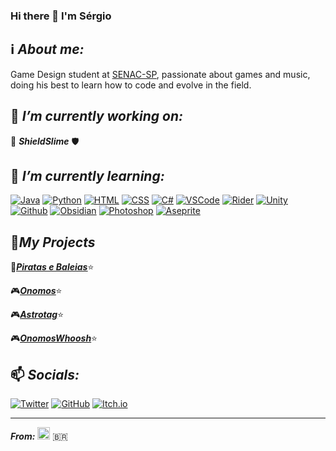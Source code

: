 ### Hi there 👋 I'm Sérgio

## ℹ️ ***About me:*** 

Game Design student at [SENAC-SP](https://www.sp.senac.br), passionate about games and music, doing his best to learn how to code and evolve in the field.

## 🔭 ***I’m currently working on:***

🧪 ***ShieldSlime*** 🛡️

## 🌱 ***I’m currently learning:***

[![Java](https://img.shields.io/badge/Code-Java-brightgreen?style=flat-square&logo=java)](https://www.w3schools.com/java/)
[![Python](https://img.shields.io/badge/Code-Python-blue?style=flat-square&logo=python)](https://www.w3schools.com/python/)
[![HTML](https://img.shields.io/badge/Code-HTML-orange?style=flat-square&logo=HTML5)](https://www.w3schools.com/html/)
[![CSS](https://img.shields.io/badge/Code-CSS-white?style=flat-square&logo=CSS3)](https://www.w3schools.com/css/)
[![C#](https://img.shields.io/badge/Code-C%23-white?style=flat-square&logo=csharp)](https://www.w3schools.com/cs/index.php)
[![VSCode](https://img.shields.io/badge/Editor-VSCode-blue?style=flat-square&logo=visualstudiocode)](https://code.visualstudio.com/)
[![Rider](https://img.shields.io/badge/Editor-Rider-red?style=flat-square&logo=rider)](https://www.jetbrains.com/rider/)
[![Unity](https://img.shields.io/badge/Tool-Unity-lightgrey?style=flat-square&logo=unity)](https://unity.com/)
[![Github](https://img.shields.io/badge/Tool-Github-white?style=flat-square&logo=github)](https://github.com/)
[![Obsidian](https://img.shields.io/badge/Tool-Obsidian-purple?style=flat-square&logo=obsidian)](https://obsidian.md/)
[![Photoshop](https://img.shields.io/badge/Tool-Photoshop-blue?style=flat-square&logo=adobephotoshop)](https://www.adobe.com/products/photoshop/landpa.html?sdid=KQPOM&mv=search&ef_id=CjwKCAjwur-SBhB6EiwA5sKtjns6yTkQ2IsXvIaE4tmIdaU6Cg-yNFulspYWcj8Ax4vcdctKsiDuERoC0tYQAvD_BwE:G:s&s_kwcid=AL!3085!3!534509111518!e!!g!!photoshop!188192502!10077842982&gclid=CjwKCAjwur-SBhB6EiwA5sKtjns6yTkQ2IsXvIaE4tmIdaU6Cg-yNFulspYWcj8Ax4vcdctKsiDuERoC0tYQAvD_BwE)
[![Aseprite](https://img.shields.io/badge/Tool-Aseprite-lightblue?style=flat-square&logo=aseprite)](https://www.aseprite.org/)

## 💼***My Projects***

🎲<ins>***[Piratas e Baleias](https://drive.google.com/file/d/1jTakohOBBKUVdLnVsVIqtoYZAoTla8mW/view?usp=sharing)***</ins>⭐

🎮<ins>***[Onomos](https://github.com/Smurillopng/Onomos)***</ins>⭐

🎮<ins>***[Astrotag](https://github.com/Smurillopng/ProjetoKsi)***</ins>⭐

🎮<ins>***[OnomosWhoosh](https://github.com/Smurillopng/OnomosWhoosh)***</ins>⭐

## 📫 ***Socials:***

[![Twitter](https://img.shields.io/badge/@Smurillopng-%231DA1F2.svg?style=for-the-badge&logo=Twitter&logoColor=white)](https://twitter.com/Smurillopng)
[![GitHub](https://img.shields.io/badge/@Smurillopng-%23121011.svg?style=for-the-badge&logo=github&logoColor=white)](https://github.com/Smurillopng)
[![Itch.io](https://img.shields.io/badge/@Smurillopng-%23FF0B34.svg?style=for-the-badge&logo=Itch.io&logoColor=white)](https://smurillof.itch.io)

---
***From:*** <img src="https://user-images.githubusercontent.com/72756949/141886008-7863eed5-9de6-42d1-9649-ec8fb324d012.png" alt="alt text" width="20" height="20"> :brazil:

